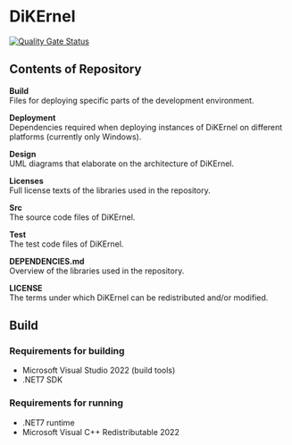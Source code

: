 # DiKErnel
[![Quality Gate Status](https://sonarcloud.io/api/project_badges/measure?project=Deltares_DiKErnel&metric=alert_status)](https://sonarcloud.io/summary/new_code?id=Deltares_DiKErnel)

## Contents of Repository

**Build**\
Files for deploying specific parts of the development environment.

**Deployment**\
Dependencies required when deploying instances of DiKErnel on different platforms (currently only Windows).

**Design**\
UML diagrams that elaborate on the architecture of DiKErnel.

**Licenses**\
Full license texts of the libraries used in the repository.

**Src**\
The source code files of DiKErnel.

**Test**\
The test code files of DiKErnel.

**DEPENDENCIES.md**\
Overview of the libraries used in the repository.

**LICENSE**\
The terms under which DiKErnel can be redistributed and/or modified.

## Build

### Requirements for building
- Microsoft Visual Studio 2022 (build tools)
- .NET7 SDK

### Requirements for running
- .NET7 runtime
- Microsoft Visual C++ Redistributable 2022
